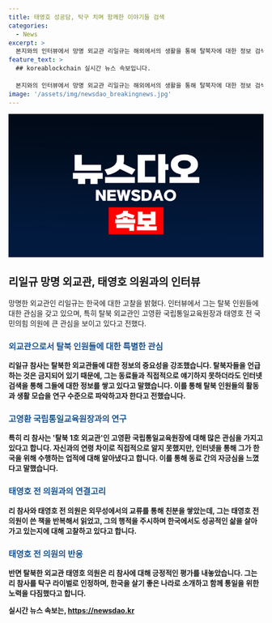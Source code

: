 ```yaml
---
title: 태영호 성공담, 탁구 치며 함께한 이야기들 검색
categories:
  - News
excerpt: >
  본지와의 인터뷰에서 망명 외교관 리일규는 해외에서의 생활을 통해 탈북자에 대한 정보 검색을 하지 않고, 외교관 동료들과의 대화를 대신하기 위해 상세한 연구를 했다고 고백했다. 특히 탈북 1호 외교관이라 불리는 고영환 국립통일교육원장과 태영호 전 국민의힘 의원에 대한 소식을 매우 관심 있게 찾아보았다고 한다. 또한, 한국에 온 후 태 전 의원의 책을 10번 이상 읽었고, 그의 활동을 보며 한국의 환대에 대한 생각을 했다고 전했다. 태 전 의원 또한 리일규를 향해 긍정적인 메시지를 전달했으며, 미래에도 북한 외교관들의 탈북이 계속될 것으로 예상했다.
feature_text: >
  ## koreablockchain 실시간 뉴스 속보입니다.

  본지와의 인터뷰에서 망명 외교관 리일규는 해외에서의 생활을 통해 탈북자에 대한 정보 검색을 하지 않고, 외교관 동료들과의 대화를 대신하기 위해 상세한 연구를 했다고 고백했다. 특히 탈북 1호 외교관이라 불리는 고영환 국립통일교육원장과 태영호 전 국민의힘 의원에 대한 소식을 매우 관심 있게 찾아보았다고 한다. 또한, 한국에 온 후 태 전 의원의 책을 10번 이상 읽었고, 그의 활동을 보며 한국의 환대에 대한 생각을 했다고 전했다. 태 전 의원 또한 리일규를 향해 긍정적인 메시지를 전달했으며, 미래에도 북한 외교관들의 탈북이 계속될 것으로 예상했다.
image: '/assets/img/newsdao_breakingnews.jpg'
---
```


<p><img src="/assets/img/newsdao_breakingnews.jpg" alt="koreablockchain 속보" /></p>

<h2 data-ke-size="size26">리일규 망명 외교관, 태영호 의원과의 인터뷰</h2>

<p data-ke-size="size16">망명한 외교관인 리일규는 한국에 대한 고찰을 밝혔다. 인터뷰에서 그는 탈북 인원들에 대한 관심을 갖고 있으며, 특히 탈북 외교관인 고영환 국립통일교육원장과 태영호 전 국민의힘 의원에 큰 관심을 보이고 있다고 전했다.</p>

<h3><b><span style="color: #1a5490;">외교관으로서 탈북 인원들에 대한 특별한 관심</span><b></h3>

<p data-ke-size="size16">리일규 참사는 탈북한 외교관들에 대한 정보의 중요성을 강조했습니다. 탈북자들을 언급하는 것은 금지되어 있기 때문에, 그는 동료들과 직접적으로 얘기하지 못하더라도 인터넷 검색을 통해 그들에 대한 정보를 쌓고 있다고 말했습니다. 이를 통해 탈북 인원들의 활동과 생활 모습을 연구 수준으로 파악하고자 한다고 전했습니다.</p>

<h3><b><span style="color: #1a5490;">고영환 국립통일교육원장과의 연구</span><b></h3>

<p data-ke-size="size16">특히 리 참사는 '탈북 1호 외교관'인 고영환 국립통일교육원장에 대해 많은 관심을 가지고 있다고 합니다. 자신과의 연령 차이로 직접적으로 알지 못했지만, 인터넷을 통해 그가 한국을 위해 수행하는 업적에 대해 알아냈다고 합니다. 이를 통해 동료 간의 자긍심을 느꼈다고 말했습니다.</p>

<h3><b><span style="color: #1a5490;">태영호 전 의원과의 연결고리</span><b></h3>

<p data-ke-size="size16">리 참사와 태영호 전 의원은 외무성에서의 교류를 통해 친분을 쌓았는데, 그는 태영호 전 의원이 쓴 책을 반복해서 읽었고, 그의 행적을 주시하며 한국에서도 성공적인 삶을 살아가고 있는지에 대해 고찰하고 있다고 합니다.</p>

<h3><b><span style="color: #1a5490;">태영호 전 의원의 반응</span><b></h3>

<p data-ke-size="size16">반면 탈북한 외교관 태영호 의원은 리 참사에 대해 긍정적인 평가를 내놓았습니다. 그는 리 참사를 탁구 라이벌로 인정하며, 한국을 살기 좋은 나라로 소개하고 함께 통일을 위한 노력을 다짐했다고 합니다.</p>
실시간 뉴스 속보는, <a href="https://newsdao.kr" rel="dofollow">https://newsdao.kr</a>


